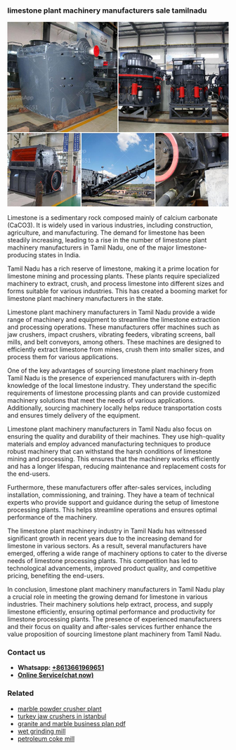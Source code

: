 <h3>limestone plant machinery manufacturers sale tamilnadu</h3><img src='1708322662.jpg' alt=''><p>Limestone is a sedimentary rock composed mainly of calcium carbonate (CaCO3). It is widely used in various industries, including construction, agriculture, and manufacturing. The demand for limestone has been steadily increasing, leading to a rise in the number of limestone plant machinery manufacturers in Tamil Nadu, one of the major limestone-producing states in India. </p><p>Tamil Nadu has a rich reserve of limestone, making it a prime location for limestone mining and processing plants. These plants require specialized machinery to extract, crush, and process limestone into different sizes and forms suitable for various industries. This has created a booming market for limestone plant machinery manufacturers in the state.</p><p>Limestone plant machinery manufacturers in Tamil Nadu provide a wide range of machinery and equipment to streamline the limestone extraction and processing operations. These manufacturers offer machines such as jaw crushers, impact crushers, vibrating feeders, vibrating screens, ball mills, and belt conveyors, among others. These machines are designed to efficiently extract limestone from mines, crush them into smaller sizes, and process them for various applications.</p><p>One of the key advantages of sourcing limestone plant machinery from Tamil Nadu is the presence of experienced manufacturers with in-depth knowledge of the local limestone industry. They understand the specific requirements of limestone processing plants and can provide customized machinery solutions that meet the needs of various applications. Additionally, sourcing machinery locally helps reduce transportation costs and ensures timely delivery of the equipment.</p><p>Limestone plant machinery manufacturers in Tamil Nadu also focus on ensuring the quality and durability of their machines. They use high-quality materials and employ advanced manufacturing techniques to produce robust machinery that can withstand the harsh conditions of limestone mining and processing. This ensures that the machinery works efficiently and has a longer lifespan, reducing maintenance and replacement costs for the end-users.</p><p>Furthermore, these manufacturers offer after-sales services, including installation, commissioning, and training. They have a team of technical experts who provide support and guidance during the setup of limestone processing plants. This helps streamline operations and ensures optimal performance of the machinery.</p><p>The limestone plant machinery industry in Tamil Nadu has witnessed significant growth in recent years due to the increasing demand for limestone in various sectors. As a result, several manufacturers have emerged, offering a wide range of machinery options to cater to the diverse needs of limestone processing plants. This competition has led to technological advancements, improved product quality, and competitive pricing, benefiting the end-users.</p><p>In conclusion, limestone plant machinery manufacturers in Tamil Nadu play a crucial role in meeting the growing demand for limestone in various industries. Their machinery solutions help extract, process, and supply limestone efficiently, ensuring optimal performance and productivity for limestone processing plants. The presence of experienced manufacturers and their focus on quality and after-sales services further enhance the value proposition of sourcing limestone plant machinery from Tamil Nadu.</p><h3>Contact us</h3><ul><li><strong>Whatsapp:&nbsp;<a href="https://wa.me/8613661969651">+8613661969651</a></strong></li><li><a href="https://swt.shibang-china.com/?git&amp;zhl&amp;limestone plant machinery manufacturers sale tamilnadu"><strong>Online Service(chat now)</strong></a></li></ul><h3>Related</h3><ul><li><a href='marble powder crusher plant.md'>marble powder crusher plant</a></li><li><a href='turkey jaw crushers in istanbul.md'>turkey jaw crushers in istanbul</a></li><li><a href='granite and marble business plan pdf.md'>granite and marble business plan pdf</a></li><li><a href='wet grinding mill.md'>wet grinding mill</a></li><li><a href='petroleum coke mill.md'>petroleum coke mill</a></li></ul>